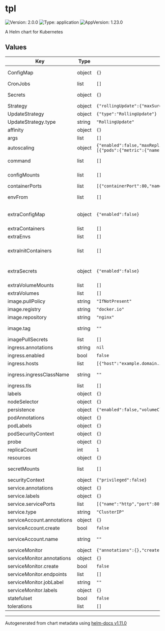 # tpl

![Version: 2.0.0](https://img.shields.io/badge/Version-2.0.0-informational?style=flat-square) ![Type: application](https://img.shields.io/badge/Type-application-informational?style=flat-square) ![AppVersion: 1.23.0](https://img.shields.io/badge/AppVersion-1.23.0-informational?style=flat-square)

A Helm chart for Kubernetes

## Values

| Key | Type | Default | Description |
|-----|------|---------|-------------|
| ConfigMap | object | `{}` | Using ConfigMap it is not necessary to create volumes, only for the main container |
| CronJobs | list | `[]` | Create cronjobs |
| Secrets | object | `{}` | Using Secrets there is no need to create volumes in the main container only |
| Strategy | object | `{"rollingUpdate":{"maxSurge":1,"maxUnavailable":0},"type":"RollingUpdate"}` | Deployment strategy |
| UpdateStrategy | object | `{"type":"RollingUpdate"}` | Statefulset strategy |
| UpdateStrategy.type | string | `"RollingUpdate"` | OnDelete  |
| affinity | object | `{}` | Affinity settings for pod assignment |
| args | list | `[]` | Define additional args if command is used |
| autoscaling | object | `{"enabled":false,"maxReplicas":10,"minReplicas":1,"targetCPUUtilizationPercentage":80,"targetMemoryUtilizationPercentage":80,"targetsCustom":[{"pods":{"metric":{"name":"http_request_per_second"},"target":{"averageValue":5,"type":"AverageValue"}},"type":"Pods"}]}` | HPA settings |
| command | list | `[]` | Define command to be executed by grafana container at startup |
| configMounts | list | `[]` | Need to use ConfigMap without creating volume only main container |
| containerPorts | list | `[{"containerPort":80,"name":"http","protocol":"TCP"}]` | Additional Container Ports |
| envFrom | list | `[]` | Allows you to load environment variables from kubernetes secret or config map |
| extraConfigMap | object | `{"enabled":false}` | Allows you to load environment variables from kubernetes secret or config map from envFrom, extraInitContainers and extraContainers |
| extraContainers | list | `[]` | Sidecar containers to add to the pod |
| extraEnvs | list | `[]` | Extra environment variables passed to pods |
| extraInitContainers | list | `[]` | Additional init containers ref: https://kubernetes.io/docs/concepts/workloads/pods/init-containers/  |
| extraSecrets | object | `{"enabled":false}` | Allows you to load environment variables from kubernetes secret or config map from envFrom, extraInitContainers and extraContainers |
| extraVolumeMounts | list | `[]` | Additional volume mounts |
| extraVolumes | list | `[]` | Additional volumes |
| image.pullPolicy | string | `"IfNotPresent"` | Image pull policy  |
| image.registry | string | `"docker.io"` | The Docker registry |
| image.repository | string | `"nginx"` | Docker image repository |
| image.tag | string | `""` | Overrides the image tag whose default is the chart appVersion. |
| imagePullSecrets | list | `[]` | Image pull secrets |
| ingress.annotations | string | `nil` | Ingress annotations |
| ingress.enabled | bool | `false` | Enable Ingress |
| ingress.hosts | list | `[{"host":"example.domain.io","paths":[{"number":80,"path":"/","pathType":"Prefix"}]}]` | Ingress accepted hostnames   |
| ingress.ingressClassName | string | `""` | Ingress Class Name. MAY be required for Kubernetes versions >= 1.18 |
| ingress.tls | list | `[]` | Ingress TLS configuration            |
| labels | object | `{}` | Deployment and Statefulset labels |
| nodeSelector | object | `{}` | Node labels for pod assignment |
| persistence | object | `{"enabled":false,"volumeClaimTemplates":[{"accessModes":["ReadWriteOnce"],"name":"data","resources":{"requests":{"storage":"1Gi"}}}]}` | Persistence only type statefulset |
| podAnnotations | object | `{}` | Pod annotations |
| podLabels | object | `{}` | Pod labels |
| podSecurityContext | object | `{}` | Pod securityContext |
| probe | object | `{}` | Liveness and Readiness Probe settings |
| replicaCount | int | `1` |  |
| resources | object | `{}` | CPU/Memory resource requests/limits |
| secretMounts | list | `[]` | Need to use Secrets without the need to create volume only main container |
| securityContext | object | `{"privileged":false}` | Deployment securityContext |
| service.annotations | object | `{}` | Service annotations |
| service.labels | object | `{}` | Custom service labels |
| service.servicePorts | list | `[{"name":"http","port":80,"targetPort":80}]` | Kubernetes port where service is exposed |
| service.type | string | `"ClusterIP"` | Kubernetes service type |
| serviceAccount.annotations | object | `{}` | Annotations to add to the service account |
| serviceAccount.create | bool | `false` | Specifies whether a service account should be created |
| serviceAccount.name | string | `""` | If not set and create is true, a name is generated using the fullname template |
| serviceMonitor | object | `{"annotations":{},"create":false,"endpoints":[],"jobLabel":"","labels":{}}` | Metrics Service Monitor |
| serviceMonitor.annotations | object | `{}` | Service Monitor annotations |
| serviceMonitor.create | bool | `false` | Specifies whether a service monitor should be created |
| serviceMonitor.endpoints | list | `[]` | endpoints Service monitor |
| serviceMonitor.jobLabel | string | `""` | jobLabel Service monitor |
| serviceMonitor.labels | object | `{}` | Additional labels Service monitor |
| statefulset | bool | `false` | Type Statefulset  |
| tolerations | list | `[]` | Toleration labels for pod assignment |

----------------------------------------------
Autogenerated from chart metadata using [helm-docs v1.11.0](https://github.com/norwoodj/helm-docs/releases/v1.11.0)
